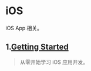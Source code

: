 # iOS

iOS App 相关。

## 1.[Getting Started](https://github.com/zfanli/notes/tree/master/ios/started)

> 从零开始学习 iOS 应用开发。
